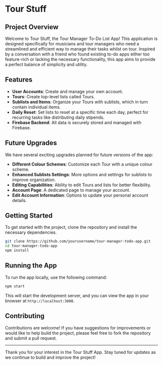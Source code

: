 # Tour Stuff

## Project Overview

Welcome to Tour Stuff, the Tour Manager To-Do List App! This application is designed specifically for musicians and tour managers who need a streamlined and efficient way to manage their tasks whilst on tour. Inspired by a conversation with a friend who found existing to-do apps either too feature-rich or lacking the necessary functionality, this app aims to provide a perfect balance of simplicity and utility.

## Features

- **User Accounts**: Create and manage your own account.
- **Tours**: Create top-level lists called Tours.
- **Sublists and Items**: Organize your Tours with sublists, which in turn contain individual items.
- **Daily Reset**: Set lists to reset at a specific time each day, perfect for recurring tasks like distributing daily stipends.
- **Firebase Backend**: All data is securely stored and managed with Firebase.

## Future Upgrades

We have several exciting upgrades planned for future versions of the app:
- **Different Colour Schemes**: Customize each Tour with a unique colour scheme.
- **Enhanced Sublists Settings**: More options and settings for sublists to improve organization.
- **Editing Capabilities**: Ability to edit Tours and lists for better flexibility.
- **Account Page**: A dedicated page to manage your account.
- **Edit Account Information**: Options to update your personal account details.

## Getting Started

To get started with the project, clone the repository and install the necessary dependencies.

```bash
git clone https://github.com/yourusername/tour-manager-todo-app.git
cd tour-manager-todo-app
npm install
```


## Running the App

To run the app locally, use the following command:

```bash
npm start
```

This will start the development server, and you can view the app in your browser at `http://localhost:3000`.

## Contributing

Contributions are welcome! If you have suggestions for improvements or would like to help build the project, please feel free to fork the repository and submit a pull request.

---

Thank you for your interest in the Tour Stuff App. Stay tuned for updates as we continue to build and improve the project!